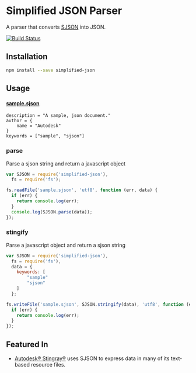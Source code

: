 # Simplified JSON Parser

A parser that converts [SJSON](http://help.autodesk.com/view/Stingray/ENU/?guid=__stingray_help_managing_content_sjson_html) into JSON.

[![Build Status](https://travis-ci.org/Autodesk/sjson.svg?branch=master)](https://travis-ci.org/Autodesk/sjson)

## Installation

```bash
npm install --save simplified-json
```

## Usage

#### [sample.sjson](./test/sample.sjson)

```
description = "A sample, json document."
author = {
 	name = "Autodesk"
}
keywords = ["sample", "sjson"]
```

### parse

Parse a sjson string and return a javascript object

``` javascript
var SJSON = require('simplified-json'),
  fs = require('fs');

fs.readFile('sample.sjson', 'utf8', function (err, data) {
  if (err) {
    return console.log(err);
  }
  console.log(SJSON.parse(data));
});
```

### stingify

Parse a javascript object and return a sjson string

``` javascript
var SJSON = require('simplified-json'),
  fs = require('fs'),
  data = {
    keywords: [
    	"sample"
    	"sjson"
    ]
  };

fs.writeFile('sample.sjson', SJSON.stringify(data), 'utf8', function (err) {
  if (err) {
    return console.log(err);
  }
});
```


## Featured In

* [Autodesk&reg; Stingray&reg;](http://stingrayengine.com/) uses SJSON to express data in many of its text-based resource files.

